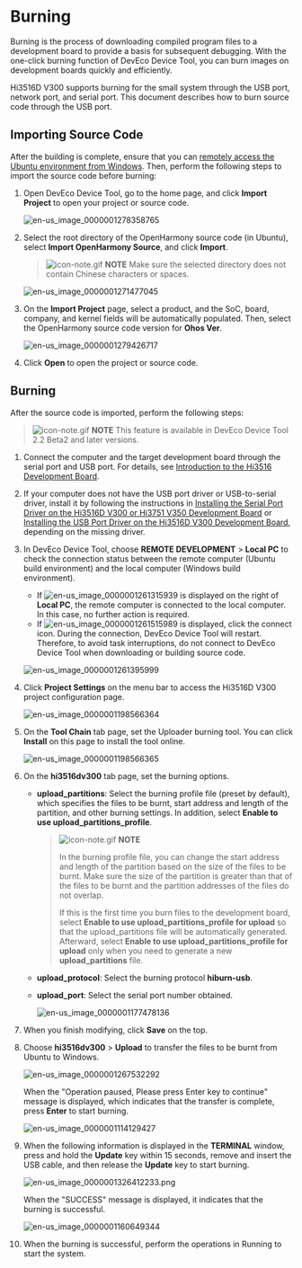# Burning


Burning is the process of downloading compiled program files to a development board to provide a basis for subsequent debugging. With the one-click burning function of DevEco Device Tool, you can burn images on development boards quickly and efficiently.

Hi3516D V300 supports burning for the small system through the USB port, network port, and serial port. This document describes how to burn source code through the USB port.

## Importing Source Code

After the building is complete, ensure that you can [remotely access the Ubuntu environment from Windows](quickstart-standard-env-setup.md). Then, perform the following steps to import the source code before burning:

1. Open DevEco Device Tool, go to the home page, and click **Import Project** to open your project or source code.

   ![en-us_image_0000001278358765](figures/en-us_image_0000001278358765.png)

2. Select the root directory of the OpenHarmony source code (in Ubuntu), select **Import OpenHarmony Source**, and click **Import**.
   > ![icon-note.gif](../public_sys-resources/icon-note.gif) **NOTE**
   > Make sure the selected directory does not contain Chinese characters or spaces.

   ![en-us_image_0000001271477045](figures/en-us_image_0000001271477045.png)

3. On the **Import Project** page, select a product, and the SoC, board, company, and kernel fields will be automatically populated. Then, select the OpenHarmony source code version for **Ohos Ver**.

   ![en-us_image_0000001279426717](figures/en-us_image_0000001279426717.png)

4. Click **Open** to open the project or source code.


## Burning

After the source code is imported, perform the following steps:

> ![icon-note.gif](../public_sys-resources/icon-note.gif) **NOTE**
> This feature is available in DevEco Device Tool 2.2 Beta2 and later versions.

1. Connect the computer and the target development board through the serial port and USB port. For details, see [Introduction to the Hi3516 Development Board](quickstart-lite-introduction-hi3516.md).

2. If your computer does not have the USB port driver or USB-to-serial driver, install it by following the instructions in [Installing the Serial Port Driver on the Hi3516D V300 or Hi3751 V350 Development Board](https://device.harmonyos.com/en/docs/documentation/guide/hi3516_hi3518-drivers-0000001050743695) or [Installing the USB Port Driver on the Hi3516D V300 Development Board](https://device.harmonyos.com/en/docs/documentation/guide/usb_driver-0000001058690393), depending on the missing driver.

3. In DevEco Device Tool, choose **REMOTE DEVELOPMENT** > **Local PC** to check the connection status between the remote computer (Ubuntu build environment) and the local computer (Windows build environment).
   
   - If ![en-us_image_0000001261315939](figures/en-us_image_0000001261315939.png) is displayed on the right of **Local PC**, the remote computer is connected to the local computer. In this case, no further action is required.
   - If ![en-us_image_0000001261515989](figures/en-us_image_0000001261515989.png) is displayed, click the connect icon. During the connection, DevEco Device Tool will restart. Therefore, to avoid task interruptions, do not connect to DevEco Device Tool when downloading or building source code.
   
   ![en-us_image_0000001261395999](figures/en-us_image_0000001261395999.png)
   
4. Click **Project Settings** on the menu bar to access the Hi3516D V300 project configuration page.

   ![en-us_image_0000001198566364](figures/en-us_image_0000001198566364.png)

5. On the **Tool Chain** tab page, set the Uploader burning tool. You can click **Install** on this page to install the tool online.
   
   ![en-us_image_0000001198566365](figures/en-us_image_0000001198566365.png)
   
6. On the **hi3516dv300** tab page, set the burning options.
   
   - **upload_partitions**: Select the burning profile file (preset by default), which specifies the files to be burnt, start address and length of the partition, and other burning settings. In addition, select **Enable to use upload_partitions_profile**.
   
     > ![icon-note.gif](../public_sys-resources/icon-note.gif) **NOTE**
     >
     > In the burning profile file, you can change the start address and length of the partition based on the size of the files to be burnt. Make sure the size of the partition is greater than that of the files to be burnt and the partition addresses of the files do not overlap.
     >
     > If this is the first time you burn files to the development board, select **Enable to use upload_partitions_profile for upload** so that the upload_partitions file will be automatically generated. Afterward, select **Enable to use upload_partitions_profile for upload** only when you need to generate a new **upload_partitions** file.
   
   - **upload_protocol**: Select the burning protocol **hiburn-usb**.
   
   - **upload_port**: Select the serial port number obtained.
   
     ![en-us_image_0000001177478136](figures/en-us_image_0000001177478136.png)
   
7. When you finish modifying, click **Save** on the top.

8. Choose **hi3516dv300** > **Upload** to transfer the files to be burnt from Ubuntu to Windows.

   ![en-us_image_0000001267532292](figures/en-us_image_0000001267532292.png)

   When the "Operation paused, Please press Enter key to continue" message is displayed, which indicates that the transfer is complete, press **Enter** to start burning.

   ![en-us_image_0000001114129427](figures/en-us_image_0000001114129427.png)

9. When the following information is displayed in the **TERMINAL** window, press and hold the **Update** key within 15 seconds, remove and insert the USB cable, and then release the **Update** key to start burning.

    ![en-us_image_0000001326412233.png](figures/en-us_image_0000001326412233.png)

   When the "SUCCESS" message is displayed, it indicates that the burning is successful.

    ![en-us_image_0000001160649344](figures/en-us_image_0000001160649344.png)

10. When the burning is successful, perform the operations in Running to start the system.

